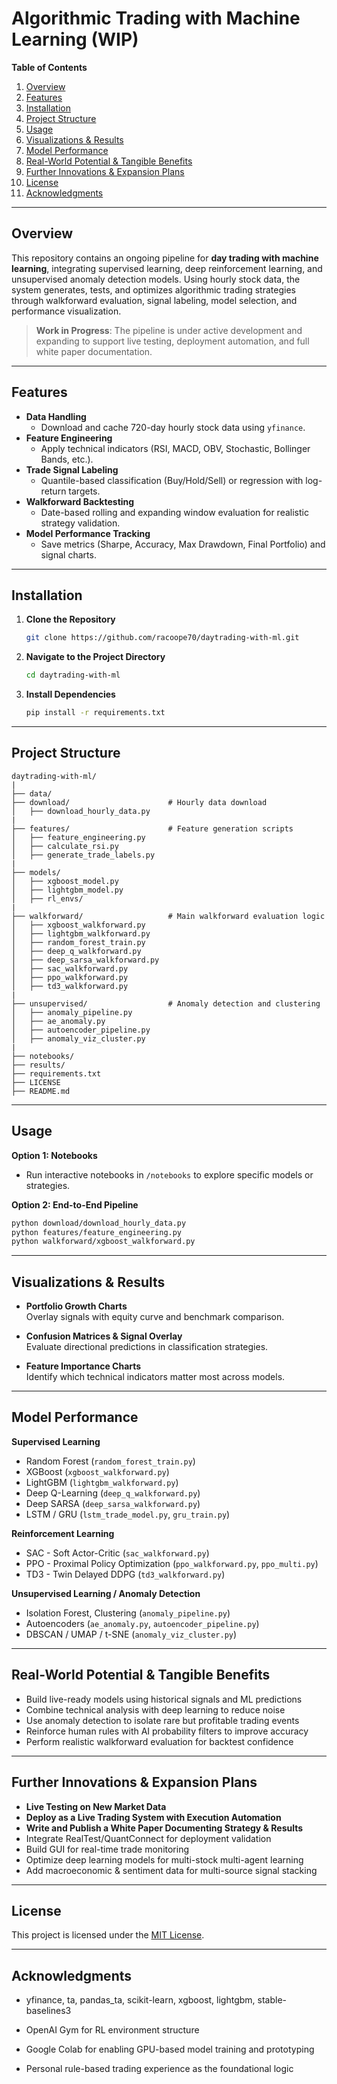 # Algorithmic Trading with Machine Learning (WIP)

**Table of Contents**  
1. [Overview](#overview)  
2. [Features](#features)  
3. [Installation](#installation)  
4. [Project Structure](#project-structure)  
5. [Usage](#usage)  
6. [Visualizations & Results](#visualizations--results)  
7. [Model Performance](#model-performance)  
8. [Real-World Potential & Tangible Benefits](#real-world-potential--tangible-benefits)  
9. [Further Innovations & Expansion Plans](#further-innovations--expansion-plans)  
10. [License](#license)  
11. [Acknowledgments](#acknowledgments)

---

## Overview  
This repository contains an ongoing pipeline for **day trading with machine learning**, integrating supervised learning, deep reinforcement learning, and unsupervised anomaly detection models. Using hourly stock data, the system generates, tests, and optimizes algorithmic trading strategies through walkforward evaluation, signal labeling, model selection, and performance visualization.

> **Work in Progress**: The pipeline is under active development and expanding to support live testing, deployment automation, and full white paper documentation.

---

## Features  

- **Data Handling**
  - Download and cache 720-day hourly stock data using `yfinance`.
- **Feature Engineering**
  - Apply technical indicators (RSI, MACD, OBV, Stochastic, Bollinger Bands, etc.).
- **Trade Signal Labeling**
  - Quantile-based classification (Buy/Hold/Sell) or regression with log-return targets.
- **Walkforward Backtesting**
  - Date-based rolling and expanding window evaluation for realistic strategy validation.
- **Model Performance Tracking**
  - Save metrics (Sharpe, Accuracy, Max Drawdown, Final Portfolio) and signal charts.

---

## Installation  
1. **Clone the Repository**  
   ```bash
   git clone https://github.com/racoope70/daytrading-with-ml.git
   ```

2. **Navigate to the Project Directory**  
   ```bash
   cd daytrading-with-ml
   ```

3. **Install Dependencies**  
   ```bash
   pip install -r requirements.txt
   ```

---

## Project Structure

```
daytrading-with-ml/
|
├── data/                          
├── download/                      # Hourly data download
│   ├── download_hourly_data.py
|
├── features/                      # Feature generation scripts
│   ├── feature_engineering.py
│   ├── calculate_rsi.py
│   ├── generate_trade_labels.py
|
├── models/                        
│   ├── xgboost_model.py
│   ├── lightgbm_model.py
│   ├── rl_envs/
|
├── walkforward/                   # Main walkforward evaluation logic
│   ├── xgboost_walkforward.py
│   ├── lightgbm_walkforward.py
│   ├── random_forest_train.py
│   ├── deep_q_walkforward.py
│   ├── deep_sarsa_walkforward.py
│   ├── sac_walkforward.py
│   ├── ppo_walkforward.py
│   ├── td3_walkforward.py
|
├── unsupervised/                  # Anomaly detection and clustering
│   ├── anomaly_pipeline.py
│   ├── ae_anomaly.py
│   ├── autoencoder_pipeline.py
│   ├── anomaly_viz_cluster.py
|
├── notebooks/                     
├── results/                       
├── requirements.txt               
├── LICENSE                        
├── README.md                      
```

---

## Usage  

**Option 1: Notebooks**  
- Run interactive notebooks in `/notebooks` to explore specific models or strategies.

**Option 2: End-to-End Pipeline**
```bash
python download/download_hourly_data.py
python features/feature_engineering.py
python walkforward/xgboost_walkforward.py
```

---

## Visualizations & Results  

- **Portfolio Growth Charts**  
  Overlay signals with equity curve and benchmark comparison.

- **Confusion Matrices & Signal Overlay**  
  Evaluate directional predictions in classification strategies.

- **Feature Importance Charts**  
  Identify which technical indicators matter most across models.

---

## Model Performance  

**Supervised Learning**
- Random Forest (`random_forest_train.py`)
- XGBoost (`xgboost_walkforward.py`)
- LightGBM (`lightgbm_walkforward.py`)
- Deep Q-Learning (`deep_q_walkforward.py`)
- Deep SARSA (`deep_sarsa_walkforward.py`)
- LSTM / GRU (`lstm_trade_model.py`, `gru_train.py`)

**Reinforcement Learning**
- SAC - Soft Actor-Critic (`sac_walkforward.py`)
- PPO - Proximal Policy Optimization (`ppo_walkforward.py`, `ppo_multi.py`)
- TD3 - Twin Delayed DDPG (`td3_walkforward.py`)

**Unsupervised Learning / Anomaly Detection**
- Isolation Forest, Clustering (`anomaly_pipeline.py`)
- Autoencoders (`ae_anomaly.py`, `autoencoder_pipeline.py`)
- DBSCAN / UMAP / t-SNE (`anomaly_viz_cluster.py`)

---

## Real-World Potential & Tangible Benefits  

- Build live-ready models using historical signals and ML predictions  
- Combine technical analysis with deep learning to reduce noise  
- Use anomaly detection to isolate rare but profitable trading events  
- Reinforce human rules with AI probability filters to improve accuracy  
- Perform realistic walkforward evaluation for backtest confidence

---

## Further Innovations & Expansion Plans  

- **Live Testing on New Market Data**  
- **Deploy as a Live Trading System with Execution Automation**  
- **Write and Publish a White Paper Documenting Strategy & Results**  
- Integrate RealTest/QuantConnect for deployment validation  
- Build GUI for real-time trade monitoring  
- Optimize deep learning models for multi-stock multi-agent learning  
- Add macroeconomic & sentiment data for multi-source signal stacking

---

## License  
This project is licensed under the [MIT License](LICENSE).

---

## Acknowledgments  
- yfinance, ta, pandas_ta, scikit-learn, xgboost, lightgbm, stable-baselines3

- OpenAI Gym for RL environment structure

- Google Colab for enabling GPU-based model training and prototyping

- Personal rule-based trading experience as the foundational logic

